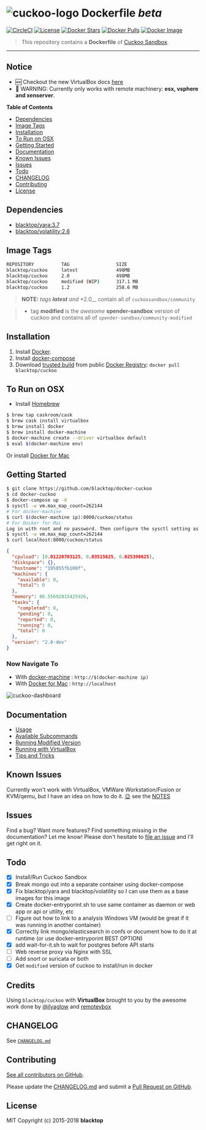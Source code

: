 # ![cuckoo-logo](https://github.com/blacktop/docker-cuckoo/raw/master/docs/img/logo.png) Dockerfile _beta_

[![CircleCI](https://circleci.com/gh/blacktop/docker-cuckoo.png?style=shield)](https://circleci.com/gh/blacktop/docker-cuckoo) [![License](http://img.shields.io/:license-mit-blue.svg)](http://doge.mit-license.org) [![Docker Stars](https://img.shields.io/docker/stars/blacktop/cuckoo.svg)](https://hub.docker.com/r/blacktop/cuckoo/) [![Docker Pulls](https://img.shields.io/docker/pulls/blacktop/cuckoo.svg)](https://hub.docker.com/r/blacktop/cuckoo/) [![Docker Image](https://img.shields.io/badge/docker%20image-498MB-blue.svg)](https://hub.docker.com/r/blacktop/cuckoo/)

> This repository contains a **Dockerfile** of [Cuckoo Sandbox](https://github.com/cuckoosandbox/cuckoo).

---

## Notice

* :new: Checkout the new VirtualBox docs [here](https://github.com/blacktop/docker-cuckoo/blob/master/docs/virtualbox.md)
* :construction: WARNING: Currently only works with remote machinery: **esx, vsphere and xenserver**.

**Table of Contents**

* [Dependencies](#dependencies)
* [Image Tags](#image-tags)
* [Installation](#installation)
* [To Run on OSX](#to-run-on-osx)
* [Getting Started](#getting-started)
* [Documentation](#documentation)
* [Known Issues](#known-issues)
* [Issues](#issues)
* [Todo](#todo)
* [CHANGELOG](#changelog)
* [Contributing](#contributing)
* [License](#license)

## Dependencies

* [blacktop/yara:3.7](https://hub.docker.com/r/blacktop/yara/)
* [blacktop/volatility:2.6](https://hub.docker.com/r/blacktop/volatility/)

## Image Tags

```bash
REPOSITORY          TAG                 SIZE
blacktop/cuckoo     latest              498MB
blacktop/cuckoo     2.0                 498MB
blacktop/cuckoo     modified (WIP)      317.1 MB
blacktop/cuckoo     1.2                 258.6 MB
```

> **NOTE:** _tags **latest** and_ \*2.0\_\_ contain all of `cuckoosandbox/community`

> * tag **modified** is the _awesome_ **spender-sandbox** version of cuckoo and contains all of `spender-sandbox/community-modified`

## Installation

1.  Install [Docker](https://docs.docker.com).
2.  Install [docker-compose](https://docs.docker.com/compose/install/)
3.  Download [trusted build](https://hub.docker.com/r/blacktop/cuckoo/) from public [Docker Registry](https://hub.docker.com/): `docker pull blacktop/cuckoo`

## To Run on OSX

* Install [Homebrew](http://brew.sh)

```bash
$ brew tap caskroom/cask
$ brew cask install virtualbox
$ brew install docker
$ brew install docker-machine
$ docker-machine create --driver virtualbox default
$ eval $(docker-machine env)
```

Or install [Docker for Mac](https://docs.docker.com/docker-for-mac/)

## Getting Started

```bash
$ git clone https://github.com/blacktop/docker-cuckoo
$ cd docker-cuckoo
$ docker-compose up -d
$ sysctl -w vm.max_map_count=262144
# For docker-machine
$ curl $(docker-machine ip):8000/cuckoo/status
# For Docker for Mac
Log in with root and no password. Then configure the sysctl setting as you would for Linux:
$ sysctl -w vm.max_map_count=262144
$ curl localhost:8000/cuckoo/status
```

```json
{
  "cpuload": [0.01220703125, 0.03515625, 0.025390625],
  "diskspace": {},
  "hostname": "195855fb100f",
  "machines": {
    "available": 0,
    "total": 0
  },
  "memory": 88.55692015425926,
  "tasks": {
    "completed": 0,
    "pending": 0,
    "reported": 0,
    "running": 0,
    "total": 0
  },
  "version": "2.0-dev"
}
```

### Now Navigate To

* With [docker-machine](https://docs.docker.com/machine/) : `http://$(docker-machine ip)`
* With [Docker for Mac](https://docs.docker.com/engine/installation/mac/) : `http://localhost`

![cuckoo-dashboard](https://github.com/blacktop/docker-cuckoo/raw/master/docs/img/2.0/dashboard.png)

## Documentation

* [Usage](https://github.com/blacktop/docker-cuckoo/blob/master/docs/usage.md)
* [Available Subcommands](https://github.com/blacktop/docker-cuckoo/blob/master/docs/subcmd.md)
* [Running Modified Version](https://github.com/blacktop/docker-cuckoo/blob/master/docs/modified.md)
* [Running with VirtualBox](https://github.com/blacktop/docker-cuckoo/blob/master/docs/virtualbox.md)
* [Tips and Tricks](https://github.com/blacktop/docker-cuckoo/blob/master/docs/tips-tricks.md)

## Known Issues

Currently won't work with VirtualBox, VMWare Workstation/Fusion or KVM/qemu, but I have an idea on how to do it. [:wink:](https://github.com/blacktop/vm-proxy) see the [NOTES](https://github.com/blacktop/docker-cuckoo/blob/master/NOTES.md)

## Issues

Find a bug? Want more features? Find something missing in the documentation? Let me know! Please don't hesitate to [file an issue](https://github.com/blacktop/docker-cuckoo/issues/new) and I'll get right on it.

## Todo

* [x] Install/Run Cuckoo Sandbox
* [x] Break mongo out into a separate container using docker-compose
* [x] Fix blacktop/yara and blacktop/volatility so I can use them as a base images for this image
* [x] Create docker-entryporint.sh to use same container as daemon or web app or api or utility, etc
* [ ] Figure out how to link to a analysis Windows VM (would be great if it was running in another container)
* [x] Correctly link mongo/elasticsearch in confs or document how to do it at runtime (or use docker-entryporint BEST OPTION)
* [x] add wait-for-it.sh to wait for postgres before API starts
* [ ] Web reverse proxy via Nginx with SSL
* [ ] Add snort or suricata or both
* [x] Get `modified` version of cuckoo to install/run in docker

## Credits

Using `blacktop/cuckoo` with **VirtualBox** brought to you by the awesome work done by [@ilyaglow](https://github.com/ilyaglow) and [remotevbox](https://github.com/ilyaglow/remote-virtualbox)

## CHANGELOG

See [`CHANGELOG.md`](https://github.com/blacktop/docker-cuckoo/blob/master/CHANGELOG.md)

## Contributing

[See all contributors on GitHub](https://github.com/blacktop/docker-cuckoo/graphs/contributors).

Please update the [CHANGELOG.md](https://github.com/blacktop/docker-cuckoo/blob/master/CHANGELOG.md) and submit a [Pull Request on GitHub](https://help.github.com/articles/using-pull-requests/).

## License

MIT Copyright (c) 2015-2018 **blacktop**
